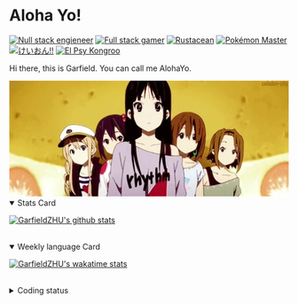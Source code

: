 # Aloha Yo!

[![Null stack engieneer](https://img.shields.io/badge/-Null_stack_engineer-a890f0)](https://github.com/GarfieldZHU)
[![Full stack gamer](https://img.shields.io/badge/-Full_stack_gamer-78c850)](https://steamcommunity.com/profiles/76561198092274492/)
[![Rustacean](https://img.shields.io/badge/-Rustacean-f74c00)](https://www.rust-lang.org/)
[![Pokémon Master](https://img.shields.io/badge/-Pokémon_Master-f8d030)](https://www.pokemon.com/us/pokedex/)
[![けいおん!!](https://img.shields.io/badge/-けいおん!!-f85888)](https://ja.wikipedia.org/wiki/%E6%94%BE%E8%AA%B2%E5%BE%8C%E3%83%86%E3%82%A3%E3%83%BC%E3%82%BF%E3%82%A4%E3%83%A0_(%E3%82%A2%E3%83%AB%E3%83%90%E3%83%A0))
[![El Psy Kongroo](https://img.shields.io/badge/-El_Psy_Kongroo-6890f0)](https://mzh.moegirl.org.cn/zh-hans/El_psy_congroo)


Hi there, this is Garfield. You can call me AlohaYo. 

<img width="640" src="https://raw.githubusercontent.com/GarfieldZHU/GarfieldZHU/master/assets/k-on-5.webp" />


<details open>
<summary>Stats Card</summary>
 
[![GarfieldZHU's github stats](https://github-readme-stats.vercel.app/api?username=GarfieldZHU&show_icons=true&theme=tokyonight)](https://github.com/anuraghazra/github-readme-stats)
 
</details>

<br/>

<details open>
<summary>Weekly language Card</summary>
 
[![GarfieldZHU's wakatime stats](https://github-readme-stats.vercel.app/api/wakatime?username=AlohaYo&theme=nightowl&layout=compact)](https://github.com/GarfieldZHU/GarfieldZHU)


<br/>

</details>

<details>

<summary>Coding status</summary>

<br/>

<!--START_SECTION:waka-->
**🐱 My GitHub Data** 

> 🏆 525 Contributions in the Year 2021
 > 
> 📦 496.4 kB Used in GitHub's Storage 
 > 
> 🚫 Not Opted to Hire
 > 
> 📜 64 Public Repositories 
 > 
> 🔑 36 Private Repositories  
 > 
**I'm a Night 🦉** 

```text
🌞 Morning    103 commits    ████░░░░░░░░░░░░░░░░░░░░░   17.49% 
🌆 Daytime    186 commits    ████████░░░░░░░░░░░░░░░░░   31.58% 
🌃 Evening    222 commits    █████████░░░░░░░░░░░░░░░░   37.69% 
🌙 Night      78 commits     ███░░░░░░░░░░░░░░░░░░░░░░   13.24%

```


📊 **This Week I Spent My Time On** 

```text
💬 Programming Languages: 
TypeScript               17 hrs 53 mins      ███████████████████░░░░░░   79.0% 
Java                     2 hrs 33 mins       ██░░░░░░░░░░░░░░░░░░░░░░░   11.32% 
SCSS                     47 mins             █░░░░░░░░░░░░░░░░░░░░░░░░   3.53% 
JavaScript               43 mins             ░░░░░░░░░░░░░░░░░░░░░░░░░   3.18% 
JSON                     32 mins             ░░░░░░░░░░░░░░░░░░░░░░░░░   2.4%

🔥 Editors: 
VS Code                  20 hrs 12 mins      ██████████████████████░░░   89.24% 
IntelliJ                 2 hrs 26 mins       ██░░░░░░░░░░░░░░░░░░░░░░░   10.76%

💻 Operating System: 
Mac                      20 hrs 11 mins      ██████████████████████░░░   89.11% 
Windows                  2 hrs 28 mins       ██░░░░░░░░░░░░░░░░░░░░░░░   10.89%

```


 Last Updated on 03/11/2021
<!--END_SECTION:waka-->

</details>

